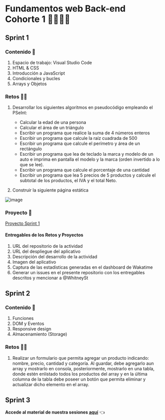 # Fundamentos web Back-end Cohorte 1 👩‍💻👨‍💻

## Sprint 1

### Contenido 🥇

1. Espacio de trabajo: Visual Studio Code
2. HTML & CSS
3. Introducción a JavaScript
4. Condicionales y bucles
5. Arrays y Objetos

### Retos 🐱‍💻
1. Desarrollar los siguientes algoritmos en pseudocódigo empleando el PSeInt:
    + Calcular la edad de una persona
    + Calcular el área de un triángulo
    + Escribir un programa que realice la suma de 4 números enteros
    + Escribir un programa que calcule la raíz cuadrada de 500
    + Escribir un programa que calcule el perímetro y área de un rectángulo
    + Escribir un programa que lea de teclado la marca y modelo de un auto e imprima en pantalla el modelo y la marca (orden invertido a lo que se lee).
    + Escribir un programa que calcule el porcentaje de una cantidad
    + Escribir un programa que lea 5 precios de 5 productos y calcule el subtotal de los productos, el IVA y el total Neto.

2. Construir la siguiente página estática

![image](https://user-images.githubusercontent.com/98284374/207982289-1e6d34fe-e647-4821-876f-dd2ef347cf70.png)

### Proyecto 🤖
[Proyecto Sprint 1](https://makaia-my.sharepoint.com/:b:/g/personal/mentoria_bootcamp_makaia_org/Eb7xWaGl4QBMucLiZWThK6wBAiiIBsxiTTgfr2t6nsmIfQ?e=PxBEqT)

#### Entregables de los Retos y Proyectos
1. URL del repositorio de la actividad
2. URL del despliegue del aplicativo
3. Descripción del desarrollo de la actividad
4. Imagen del aplicativo
5. Captura de las estadísticas generadas en el dashboard de Wakatime
6. Generar un issues en el presente repositorio con los entregables descritos y mencionar a @WhitneySt

## Sprint 2

### Contenido 🥇
1. Funciones
2. DOM y Eventos
3. Responsive design
4. Almacenamiento (Storage)

### Retos 🐱‍💻
1. Realizar un formulario que permita agregar un producto indicando: nombre, precio, cantidad y categoría. Al guardar, debe agregarlo aun array y mostrarlo en consola, posteriormente, mostrarlo en una tabla, donde estén enlistado todos los productos del array y en la última columna de la tabla debe poseer un botón que permita eliminar y actualizar dicho elemento en el array.

## Sprint 3

**Accede al material de nuestra sesiones [aquí](https://makaia-my.sharepoint.com/:f:/g/personal/mentoria_bootcamp_makaia_org/ErWA518UdzFLsCYexouX4hcBJUuASEwKXDXer0T5jpA5Dw?e=Pgb58X)** 👈
